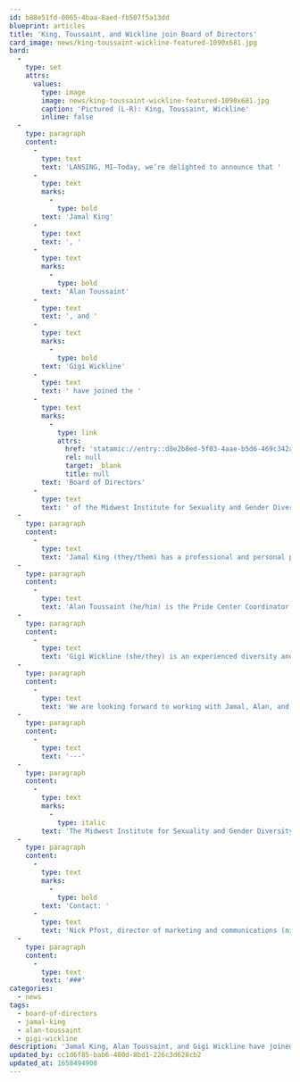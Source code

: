 ```yaml
---
id: b88e51fd-0065-4baa-8aed-fb507f5a13dd
blueprint: articles
title: 'King, Toussaint, and Wickline join Board of Directors'
card_image: news/king-toussaint-wickline-featured-1090x681.jpg
bard:
  -
    type: set
    attrs:
      values:
        type: image
        image: news/king-toussaint-wickline-featured-1090x681.jpg
        caption: 'Pictured (L-R): King, Toussaint, Wickline'
        inline: false
  -
    type: paragraph
    content:
      -
        type: text
        text: 'LANSING, MI—Today, we’re delighted to announce that '
      -
        type: text
        marks:
          -
            type: bold
        text: 'Jamal King'
      -
        type: text
        text: ', '
      -
        type: text
        marks:
          -
            type: bold
        text: 'Alan Toussaint'
      -
        type: text
        text: ', and '
      -
        type: text
        marks:
          -
            type: bold
        text: 'Gigi Wickline'
      -
        type: text
        text: ' have joined the '
      -
        type: text
        marks:
          -
            type: link
            attrs:
              href: 'statamic://entry::d8e2b8ed-5f03-4aae-b5d6-469c342aa10f'
              rel: null
              target: _blank
              title: null
        text: 'Board of Directors'
      -
        type: text
        text: ' of the Midwest Institute for Sexuality and Gender Diversity. With their expertise and involvement in higher education, advocacy, and social justice, this represents a critical step in the development of the Institute as an organization and in better serving students throughout the region through a diversity of academic, professional, and personal experiences.'
  -
    type: paragraph
    content:
      -
        type: text
        text: 'Jamal King (they/them) has a professional and personal passion for creating and maintaining safe, affirming, and transformative spaces for the queer and trans community. Their formal education and research has centered around gender and sexuality justice, community and sense of belonging, and the diversity of family and relationship structures. With ten years of experience in higher education and queer-centered diversity work and as a proud and unapologetically Black, queer, trans/nonbinary person living with PTSD and anxiety, Jamal plans to serve the board of the Midwest Institute for Sexuality and Gender Diversity by bringing even more intentionality, authenticity, and care to the organization and the work the Institute does for the community.'
  -
    type: paragraph
    content:
      -
        type: text
        text: 'Alan Toussaint (he/him) is the Pride Center Coordinator at the University of Wisconsin-River Falls. He has a strong passion for providing resources and spaces for LGBTQIA+ folks within the Twin Cities, especially for marginalized and rural folks. Alan enjoys the outdoors and usually visits the various state parks to hike in Minnesota and Wisconsin.'
  -
    type: paragraph
    content:
      -
        type: text
        text: 'Gigi Wickline (she/they) is an experienced diversity and inclusion coordinator with years of LGBTQIA+ advocacy, education, training, and mentorship. A proud first-generation college graduate who studied psychology at Manhattanville College in New York, Gigi relocated to Michigan two years ago. Much of Gigi’s professional career has been serving in higher education through DEI and residence life; within the last year, Gigi transitioned into the corporate world as a full time DEI manager.'
  -
    type: paragraph
    content:
      -
        type: text
        text: 'We are looking forward to working with Jamal, Alan, and Gigi, and we’re grateful for the wisdom, perspectives, and guidance they’re already bringing to bear at the Institute, in their communities, and around the country. Please join us in welcoming them to the Institute team.'
  -
    type: paragraph
    content:
      -
        type: text
        text: '---'
  -
    type: paragraph
    content:
      -
        type: text
        marks:
          -
            type: italic
        text: 'The Midwest Institute for Sexuality and Gender Diversity empowers students of diverse sexualities and genders to inspire sustainable change; leads higher education colleagues in relevant and inclusive practices; and advances knowledge of sexuality and gender through advocacy and expansive programming.'
  -
    type: paragraph
    content:
      -
        type: text
        marks:
          -
            type: bold
        text: 'Contact: '
      -
        type: text
        text: 'Nick Pfost, director of marketing and communications (nick@sgdinstitute.org)'
  -
    type: paragraph
    content:
      -
        type: text
        text: '###'
categories:
  - news
tags:
  - board-of-directors
  - jamal-king
  - alan-toussaint
  - gigi-wickline
description: 'Jamal King, Alan Toussaint, and Gigi Wickline have joined the Board of Directors of the Midwest Institute for Sexuality and Gender Diversity. With their expertise and involvement in higher education, advocacy, and social justice, this represents a critical step in the development of the Institute as an organization and in better serving students throughout the region through a diversity of academic, professional, and personal experiences.'
updated_by: cc1d6f85-bab6-480d-8bd1-226c3d628cb2
updated_at: 1658494908
---
```

